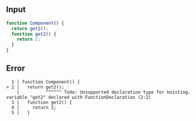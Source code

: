 
## Input

```javascript
function Component() {
  return get2();
  function get2() {
    return 2;
  }
}

```


## Error

```
  1 | function Component() {
> 2 |   return get2();
    |          ^^^^^^ Todo: Unsupported declaration type for hoisting. variable "get2" declared with FunctionDeclaration (2:2)
  3 |   function get2() {
  4 |     return 2;
  5 |   }
```
          
      